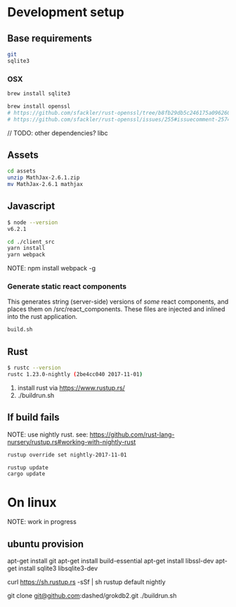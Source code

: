 Development setup
=================

## Base requirements

```sh
git
sqlite3
```

### OSX

```sh
brew install sqlite3

brew install openssl
# https://github.com/sfackler/rust-openssl/tree/b8fb29db5c246175a096260eacca38180cd77dd0#osx
# https://github.com/sfackler/rust-openssl/issues/255#issuecomment-257462451
```
// TODO: other dependencies? libc

## Assets

```sh
cd assets
unzip MathJax-2.6.1.zip
mv MathJax-2.6.1 mathjax
```

## Javascript

```sh
$ node --version
v6.2.1
```

```sh
cd ./client_src
yarn install
yarn webpack
```

NOTE: npm install webpack -g

### Generate static react components

This generates string (server-side) versions of *some* react components, and places them on /src/react_components.
These files are injected and inlined into the rust application.

```sh
build.sh
```

## Rust

```sh
$ rustc --version
rustc 1.23.0-nightly (2be4cc040 2017-11-01)
```

1. install rust via https://www.rustup.rs/
2. ./buildrun.sh


## If build fails

NOTE: use nightly rust. see: https://github.com/rust-lang-nursery/rustup.rs#working-with-nightly-rust

```sh
rustup override set nightly-2017-11-01
```

```sh
rustup update
cargo update
```


On linux
========

NOTE: work in progress

## ubuntu provision

apt-get install git
apt-get install build-essential
apt-get install libssl-dev
apt-get install sqlite3 libsqlite3-dev

curl https://sh.rustup.rs -sSf | sh
rustup default nightly

git clone git@github.com:dashed/grokdb2.git
./buildrun.sh

